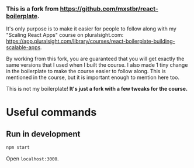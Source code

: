 ### This is a fork from https://github.com/mxstbr/react-boilerplate. 

It's only purpose is to make it easier for people to follow along with my "Scaling React Apps" course on pluralsight.com: https://app.pluralsight.com/library/courses/react-boilerplate-building-scalable-apps. 

By working from this fork, you are guaranteed that you will get exactly the same versions that I used when I built the course. I also made 1 tiny change in the boilerplate to make the course easier to follow along. This is mentioned in the course, but it is important enough to mention here too. 

This is not my boilerplate! **It's just a fork with a few tweaks for the course.**

# Useful commands

## Run in development

```bash
npm start
```

Open `localhost:3000`.

